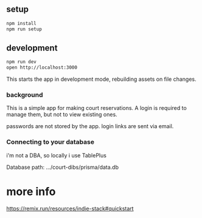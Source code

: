 ## setup

```sh
npm install
npm run setup
```

## development

```sh
npm run dev
open http://localhost:3000
```

This starts the app in development mode, rebuilding assets on file changes.

### background

This is a simple app for making court reservations. A login is required to manage them, but not to view existing ones.

passwords are not stored by the app. login links are sent via email.

### Connecting to your database

i'm not a DBA, so locally i use TablePlus

Database path: .../court-dibs/prisma/data.db

# more info

https://remix.run/resources/indie-stack#quickstart
